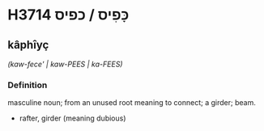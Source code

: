 # H3714 כָּפִיס / כפיס

## kâphîyç

_(kaw-fece' | kaw-PEES | ka-FEES)_

### Definition

masculine noun; from an unused root meaning to connect; a girder; beam.

- rafter, girder (meaning dubious)

